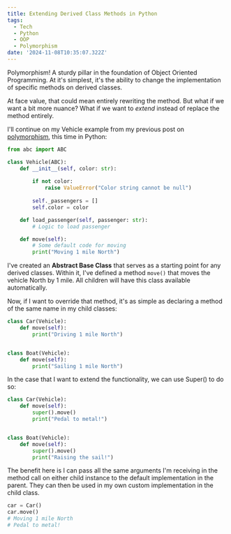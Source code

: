```yaml
---
title: Extending Derived Class Methods in Python
tags:
  - Tech
  - Python
  - OOP
  - Polymorphism
date: '2024-11-08T10:35:07.322Z'
---
```


Polymorphism! A sturdy pillar in the foundation of Object Oriented Programming. At it's simplest, it's the ability to change the implementation of specific methods on derived classes. 

At face value, that could mean entirely rewriting the method. But what if we want a bit more nuance? What if we want to _extend_ instead of replace the method entirely.

I'll continue on my Vehicle example from my previous post on [polymorphism](/abstractsincs), this time in Python:

```Python
from abc import ABC

class Vehicle(ABC):
    def __init__(self, color: str):
    
        if not color:
            raise ValueError("Color string cannot be null")
            
        self._passengers = []
        self.color = color

    def load_passenger(self, passenger: str):
        # Logic to load passenger

    def move(self):
		# Some default code for moving
		print("Moving 1 mile North")

```

I've created an **Abstract Base Class** that serves as a starting point for any derived classes. Within it, I've defined a method `move()` that moves the vehicle North by 1 mile. All children will have this class available automatically.

Now, if I want to override that method, it's as simple as declaring a method of the same name in my child classes:

```Python
class Car(Vehicle):
    def move(self):
        print("Driving 1 mile North")


class Boat(Vehicle):
    def move(self):
        print("Sailing 1 mile North")
```

In the case that I want to extend the functionality, we can use Super() to do so:

```Python
class Car(Vehicle):
    def move(self):
    	super().move()
    	print("Pedal to metal!")


class Boat(Vehicle):
    def move(self):
    	super().move()
    	print("Raising the sail!")
```


The benefit here is I can pass all the same arguments I'm receiving in the method call on either child instance to the default implementation in the parent. They can then be used in my own custom implementation in the child class. 

```Python
car = Car()
car.move()
# Moving 1 mile North
# Pedal to metal!

```